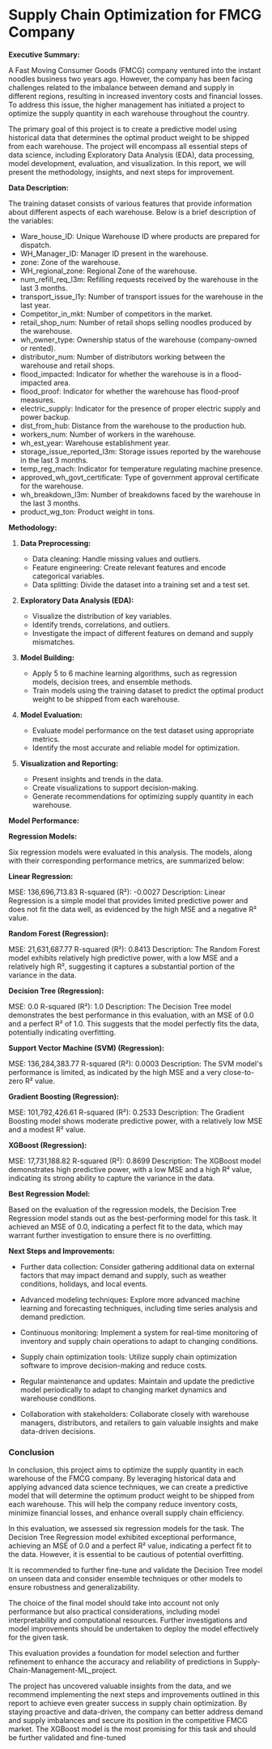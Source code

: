 # Supply Chain Optimization for FMCG Company

**Executive Summary:**

A Fast Moving Consumer Goods (FMCG) company ventured into the instant noodles business two years ago. However, the company has been facing challenges related to the imbalance between demand and supply in different regions, resulting in increased inventory costs and financial losses. To address this issue, the higher management has initiated a project to optimize the supply quantity in each warehouse throughout the country.

The primary goal of this project is to create a predictive model using historical data that determines the optimal product weight to be shipped from each warehouse. The project will encompass all essential steps of data science, including Exploratory Data Analysis (EDA), data processing, model development, evaluation, and visualization. In this report, we will present the methodology, insights, and next steps for improvement.

**Data Description:**

The training dataset consists of various features that provide information about different aspects of each warehouse. Below is a brief description of the variables:

- Ware_house_ID: Unique Warehouse ID where products are prepared for dispatch.
- WH_Manager_ID: Manager ID present in the warehouse.
- zone: Zone of the warehouse.
- WH_regional_zone: Regional Zone of the warehouse.
- num_refill_req_l3m: Refilling requests received by the warehouse in the last 3 months.
- transport_issue_l1y: Number of transport issues for the warehouse in the last year.
- Competitor_in_mkt: Number of competitors in the market.
- retail_shop_num: Number of retail shops selling noodles produced by the warehouse.
- wh_owner_type: Ownership status of the warehouse (company-owned or rented).
- distributor_num: Number of distributors working between the warehouse and retail shops.
- flood_impacted: Indicator for whether the warehouse is in a flood-impacted area.
- flood_proof: Indicator for whether the warehouse has flood-proof measures.
- electric_supply: Indicator for the presence of proper electric supply and power backup.
- dist_from_hub: Distance from the warehouse to the production hub.
- workers_num: Number of workers in the warehouse.
- wh_est_year: Warehouse establishment year.
- storage_issue_reported_l3m: Storage issues reported by the warehouse in the last 3 months.
- temp_reg_mach: Indicator for temperature regulating machine presence.
- approved_wh_govt_certificate: Type of government approval certificate for the warehouse.
- wh_breakdown_l3m: Number of breakdowns faced by the warehouse in the last 3 months.
- product_wg_ton: Product weight in tons.

**Methodology:**

1. **Data Preprocessing:**
   - Data cleaning: Handle missing values and outliers.
   - Feature engineering: Create relevant features and encode categorical variables.
   - Data splitting: Divide the dataset into a training set and a test set.

2. **Exploratory Data Analysis (EDA):**
   - Visualize the distribution of key variables.
   - Identify trends, correlations, and outliers.
   - Investigate the impact of different features on demand and supply mismatches.

3. **Model Building:**
   - Apply 5 to 6 machine learning algorithms, such as regression models, decision trees, and ensemble methods.
   - Train models using the training dataset to predict the optimal product weight to be shipped from each warehouse.

4. **Model Evaluation:**
   - Evaluate model performance on the test dataset using appropriate metrics.
   - Identify the most accurate and reliable model for optimization.

5. **Visualization and Reporting:**
   - Present insights and trends in the data.
   - Create visualizations to support decision-making.
   - Generate recommendations for optimizing supply quantity in each warehouse.

**Model Performance:**

**Regression Models:**

Six regression models were evaluated in this analysis. The models, along with their corresponding performance metrics, are summarized below:

**Linear Regression:**

MSE: 136,696,713.83
R-squared (R²): -0.0027
Description: Linear Regression is a simple model that provides limited predictive power and does not fit the data well, as evidenced by the high MSE and a negative R² value.

**Random Forest (Regression):**

MSE: 21,631,687.77
R-squared (R²): 0.8413
Description: The Random Forest model exhibits relatively high predictive power, with a low MSE and a relatively high R², suggesting it captures a substantial portion of the variance in the data.

**Decision Tree (Regression):**

MSE: 0.0
R-squared (R²): 1.0
Description: The Decision Tree model demonstrates the best performance in this evaluation, with an MSE of 0.0 and a perfect R² of 1.0. This suggests that the model perfectly fits the data, potentially indicating overfitting.

**Support Vector Machine (SVM) (Regression):**

MSE: 136,284,383.77
R-squared (R²): 0.0003
Description: The SVM model's performance is limited, as indicated by the high MSE and a very close-to-zero R² value.

**Gradient Boosting (Regression):**

MSE: 101,792,426.61
R-squared (R²): 0.2533
Description: The Gradient Boosting model shows moderate predictive power, with a relatively low MSE and a modest R² value.

**XGBoost (Regression):**

MSE: 17,731,188.82
R-squared (R²): 0.8699
Description: The XGBoost model demonstrates high predictive power, with a low MSE and a high R² value, indicating its strong ability to capture the variance in the data.

**Best Regression Model:**

Based on the evaluation of the regression models, the Decision Tree Regression model stands out as the best-performing model for this task. It achieved an MSE of 0.0, indicating a perfect fit to the data, which may warrant further investigation to ensure there is no overfitting.

**Next Steps and Improvements:**

- Further data collection: Consider gathering additional data on external factors that may impact demand and supply, such as weather conditions, holidays, and local events.

- Advanced modeling techniques: Explore more advanced machine learning and forecasting techniques, including time series analysis and demand prediction.

- Continuous monitoring: Implement a system for real-time monitoring of inventory and supply chain operations to adapt to changing conditions.

- Supply chain optimization tools: Utilize supply chain optimization software to improve decision-making and reduce costs.

- Regular maintenance and updates: Maintain and update the predictive model periodically to adapt to changing market dynamics and warehouse conditions.

- Collaboration with stakeholders: Collaborate closely with warehouse managers, distributors, and retailers to gain valuable insights and make data-driven decisions.

### Conclusion

In conclusion, this project aims to optimize the supply quantity in each warehouse of the FMCG company. By leveraging historical data and applying advanced data science techniques, we can create a predictive model that will determine the optimum product weight to be shipped from each warehouse. This will help the company reduce inventory costs, minimize financial losses, and enhance overall supply chain efficiency.

In this evaluation, we assessed six regression models for the task. The Decision Tree Regression model exhibited exceptional performance, achieving an MSE of 0.0 and a perfect R² value, indicating a perfect fit to the data. However, it is essential to be cautious of potential overfitting.

It is recommended to further fine-tune and validate the Decision Tree model on unseen data and consider ensemble techniques or other models to ensure robustness and generalizability.

The choice of the final model should take into account not only performance but also practical considerations, including model interpretability and computational resources. Further investigations and model improvements should be undertaken to deploy the model effectively for the given task.

This evaluation provides a foundation for model selection and further refinement to enhance the accuracy and reliability of predictions in Supply-Chain-Management-ML_project.

The project has uncovered valuable insights from the data, and we recommend implementing the next steps and improvements outlined in this report to achieve even greater success in supply chain optimization. By staying proactive and data-driven, the company can better address demand and supply imbalances and secure its position in the competitive FMCG market. The XGBoost model is the most promising for this task and should be further validated and fine-tuned
